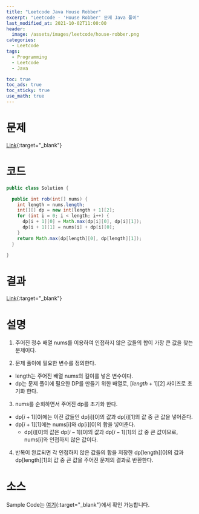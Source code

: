 ```yaml
---
title: "Leetcode Java House Robber"
excerpt: "Leetcode - 'House Robber' 문제 Java 풀이"
last_modified_at: 2021-10-02T11:00:00
header:
  image: /assets/images/leetcode/house-robber.png
categories:
  - Leetcode
tags:
  - Programming
  - Leetcode
  - Java

toc: true
toc_ads: true
toc_sticky: true
use_math: true
---
```

# 문제
[Link](https://leetcode.com/problems/house-robber/){:target="_blank"}

# 코드
```java
public class Solution {

  public int rob(int[] nums) {
    int length = nums.length;
    int[][] dp = new int[length + 1][2];
    for (int i = 0; i < length; i++) {
      dp[i + 1][0] = Math.max(dp[i][0], dp[i][1]);
      dp[i + 1][1] = nums[i] + dp[i][0];
    }
    return Math.max(dp[length][0], dp[length][1]);
  }

}
```

# 결과
[Link](https://leetcode.com/submissions/detail/564261227/){:target="_blank"}

# 설명
1. 주어진 정수 배열 nums를 이용하여 인접하지 않은 값들의 합이 가장 큰 값을 찾는 문제이다.

2. 문제 풀이에 필요한 변수를 정의한다.
- length는 주어진 배열 nums의 길이를 넣은 변수이다.
- dp는 문제 풀이에 필요한 DP를 만들기 위한 배열로, [$length + 1$][2] 사이즈로 초기화 한다.

3. nums를 순회하면서 주어진 dp를 초기화 한다.
- dp[$i + 1$][0]에는 이전 값들인 dp[i][0]의 값과 dp[i][1]의 값 중 큰 값을 넣어준다.
- dp[$i + 1$][1]에는 nums[i]와 dp[i][0]의 합을 넣어준다.
  - dp[i][0]의 값은 dp[$i - 1$][0]의 값과 dp[$i - 1$][1]의 값 중 큰 값이므로, nums[i]와 인접하지 않은 값이다.

4. 반복이 완료되면 각 인접하지 않은 값들의 합을 저장한 dp[length][0]의 값과 dp[length][1]의 값 중 큰 값을 주어진 문제의 결과로 반환한다.

# 소스
Sample Code는 [여기](https://github.com/GracefulSoul/leetcode/blob/master/src/main/java/gracefulsoul/problems/HouseRobber.java){:target="_blank"}에서 확인 가능합니다.